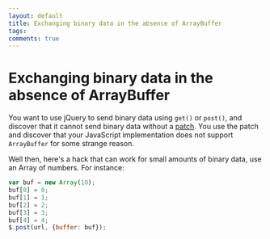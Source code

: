 ```yaml
---
layout: default
title: Exchanging binary data in the absence of ArrayBuffer
tags:
comments: true
---
```

# Exchanging binary data in the absence of ArrayBuffer

You want to use jQuery to send binary data using `get()` or `post()`, and discover that it cannot send binary data without a [patch](http://blog.vjeux.com/2011/javascript/jquery-binary-ajax.html). You use the patch and discover that your JavaScript implementation does not support `ArrayBuffer` for some strange reason.

Well then, here's a hack that can work for small amounts of binary data, use an Array of numbers. For instance:

```javascript
var buf = new Array(10);
buf[0] = 0;
buf[1] = 1;
buf[2] = 2;
buf[3] = 3;
buf[4] = 4;
$.post(url, {buffer: buf});
```

